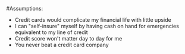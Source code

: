 #Assumptions:
- Credit cards would complicate my financial life with little upside
- I can "self-insure" myself by having cash on hand for emergencies equivalent to my line of credit
- Credit score won't matter day to day for me
- You never beat a credit card company